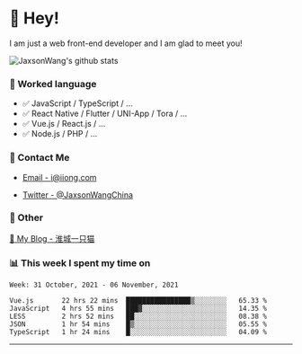 # 👋 Hey!

I am just a web front-end developer and I am glad to meet you!

![JaxsonWang's github stats](https://github-readme-stats.vercel.app/api?username=JaxsonWang&&show_icons=true&&title_color=1abc9c&&icon_color=1abc9c)


### 📝 Worked language

- ✅ JavaScript / TypeScript / ...
- ✅ React Native / Flutter / UNI-App / Tora / ...
- ✅ Vue.js / React.js / ...
- ✅ Node.js / PHP / ...

### 📮 Contact Me

- [Email - i@iiong.com](mailto:i@iiong.com)

- [Twitter - @JaxsonWangChina](https://twitter.com/JaxsonWangChina)

### 🤪 Other

[📌 My Blog - 淮城一只猫](https://iiong.com)

### 📊 This week I spent my time on

<!--START_SECTION:waka-->
```text
Week: 31 October, 2021 - 06 November, 2021

Vue.js       22 hrs 22 mins  ████████████████▒░░░░░░░░   65.33 % 
JavaScript   4 hrs 55 mins   ███▓░░░░░░░░░░░░░░░░░░░░░   14.35 % 
LESS         2 hrs 52 mins   ██░░░░░░░░░░░░░░░░░░░░░░░   08.38 % 
JSON         1 hr 54 mins    █▒░░░░░░░░░░░░░░░░░░░░░░░   05.55 % 
TypeScript   1 hr 24 mins    █░░░░░░░░░░░░░░░░░░░░░░░░   04.09 % 
```
<!--END_SECTION:waka-->

---
